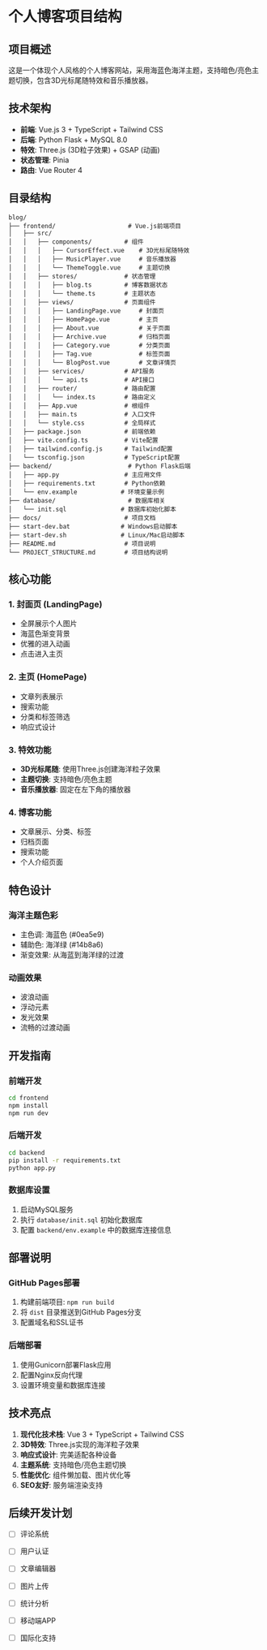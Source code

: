 # 个人博客项目结构

## 项目概述
这是一个体现个人风格的个人博客网站，采用海蓝色海洋主题，支持暗色/亮色主题切换，包含3D光标尾随特效和音乐播放器。

## 技术架构
- **前端**: Vue.js 3 + TypeScript + Tailwind CSS
- **后端**: Python Flask + MySQL 8.0
- **特效**: Three.js (3D粒子效果) + GSAP (动画)
- **状态管理**: Pinia
- **路由**: Vue Router 4

## 目录结构

```
blog/
├── frontend/                    # Vue.js前端项目
│   ├── src/
│   │   ├── components/         # 组件
│   │   │   ├── CursorEffect.vue    # 3D光标尾随特效
│   │   │   ├── MusicPlayer.vue     # 音乐播放器
│   │   │   └── ThemeToggle.vue     # 主题切换
│   │   ├── stores/             # 状态管理
│   │   │   ├── blog.ts         # 博客数据状态
│   │   │   └── theme.ts        # 主题状态
│   │   ├── views/              # 页面组件
│   │   │   ├── LandingPage.vue     # 封面页
│   │   │   ├── HomePage.vue        # 主页
│   │   │   ├── About.vue           # 关于页面
│   │   │   ├── Archive.vue         # 归档页面
│   │   │   ├── Category.vue        # 分类页面
│   │   │   ├── Tag.vue             # 标签页面
│   │   │   └── BlogPost.vue        # 文章详情页
│   │   ├── services/           # API服务
│   │   │   └── api.ts          # API接口
│   │   ├── router/             # 路由配置
│   │   │   └── index.ts        # 路由定义
│   │   ├── App.vue             # 根组件
│   │   ├── main.ts             # 入口文件
│   │   └── style.css           # 全局样式
│   ├── package.json            # 前端依赖
│   ├── vite.config.ts          # Vite配置
│   ├── tailwind.config.js      # Tailwind配置
│   └── tsconfig.json           # TypeScript配置
├── backend/                     # Python Flask后端
│   ├── app.py                  # 主应用文件
│   ├── requirements.txt        # Python依赖
│   └── env.example            # 环境变量示例
├── database/                    # 数据库相关
│   └── init.sql               # 数据库初始化脚本
├── docs/                       # 项目文档
├── start-dev.bat              # Windows启动脚本
├── start-dev.sh               # Linux/Mac启动脚本
├── README.md                   # 项目说明
└── PROJECT_STRUCTURE.md        # 项目结构说明
```

## 核心功能

### 1. 封面页 (LandingPage)
- 全屏展示个人图片
- 海蓝色渐变背景
- 优雅的进入动画
- 点击进入主页

### 2. 主页 (HomePage)
- 文章列表展示
- 搜索功能
- 分类和标签筛选
- 响应式设计

### 3. 特效功能
- **3D光标尾随**: 使用Three.js创建海洋粒子效果
- **主题切换**: 支持暗色/亮色主题
- **音乐播放器**: 固定在左下角的播放器

### 4. 博客功能
- 文章展示、分类、标签
- 归档页面
- 搜索功能
- 个人介绍页面

## 特色设计

### 海洋主题色彩
- 主色调: 海蓝色 (#0ea5e9)
- 辅助色: 海洋绿 (#14b8a6)
- 渐变效果: 从海蓝到海洋绿的过渡

### 动画效果
- 波浪动画
- 浮动元素
- 发光效果
- 流畅的过渡动画

## 开发指南

### 前端开发
```bash
cd frontend
npm install
npm run dev
```

### 后端开发
```bash
cd backend
pip install -r requirements.txt
python app.py
```

### 数据库设置
1. 启动MySQL服务
2. 执行 `database/init.sql` 初始化数据库
3. 配置 `backend/env.example` 中的数据库连接信息

## 部署说明

### GitHub Pages部署
1. 构建前端项目: `npm run build`
2. 将 `dist` 目录推送到GitHub Pages分支
3. 配置域名和SSL证书

### 后端部署
1. 使用Gunicorn部署Flask应用
2. 配置Nginx反向代理
3. 设置环境变量和数据库连接

## 技术亮点

1. **现代化技术栈**: Vue 3 + TypeScript + Tailwind CSS
2. **3D特效**: Three.js实现的海洋粒子效果
3. **响应式设计**: 完美适配各种设备
4. **主题系统**: 支持暗色/亮色主题切换
5. **性能优化**: 组件懒加载、图片优化等
6. **SEO友好**: 服务端渲染支持

## 后续开发计划

- [ ] 评论系统
- [ ] 用户认证
- [ ] 文章编辑器
- [ ] 图片上传
- [ ] 统计分析
- [ ] 移动端APP
- [ ] 国际化支持

